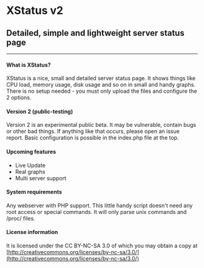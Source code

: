 # XStatus v2
## Detailed, simple and lightweight server status page
* * *
#### What is XStatus?
XStatus is a nice, small and detailed server status page. It shows things like CPU load,
memory usage, disk usage and so on in small and handy graphs. There is no setup needed -
you must only upload the files and configure the 2 options.

#### Version 2 (public-testing)
Version 2 is an experimental public beta. It may be vulnerable, contain bugs or other bad things. 
If anything like that occurs, please open an issue report. Basic configuration is possible in
the index.php file at the top. 

#### Upcoming features
- Live Update
- Real graphs
- Multi server support

#### System requirements
Any webserver with PHP support. This little handy script doesn't need any root access
or special commands. It will only parse unix commands and /proc/ files.

#### License information
It is licensed under the CC BY-NC-SA 3.0 of which you may obtain a copy at [http://creativecommons.org/licenses/by-nc-sa/3.0/](http://creativecommons.org/licenses/by-nc-sa/3.0/)